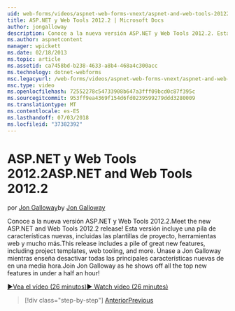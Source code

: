 ```yaml
---
uid: web-forms/videos/aspnet-web-forms-vnext/aspnet-and-web-tools-20122
title: ASP.NET y Web Tools 2012.2 | Microsoft Docs
author: jongalloway
description: Conoce a la nueva versión ASP.NET y Web Tools 2012.2. Esta versión incluye una pila de características nuevas, incluidas las plantillas de proyecto, herramientas web y mucho más. Jo...
ms.author: aspnetcontent
manager: wpickett
ms.date: 02/18/2013
ms.topic: article
ms.assetid: ca7458bd-b238-4633-a8b4-468a4c300acc
ms.technology: dotnet-webforms
msc.legacyurl: /web-forms/videos/aspnet-web-forms-vnext/aspnet-and-web-tools-20122
msc.type: video
ms.openlocfilehash: 72552278c54733908b647a3fff09bcd0c87f395c
ms.sourcegitcommit: 953ff9ea4369f154d6fd0239599279ddd3280009
ms.translationtype: MT
ms.contentlocale: es-ES
ms.lasthandoff: 07/03/2018
ms.locfileid: "37382392"
---
```

<a name="aspnet-and-web-tools-20122"></a><span data-ttu-id="e4e6e-105">ASP.NET y Web Tools 2012.2</span><span class="sxs-lookup"><span data-stu-id="e4e6e-105">ASP.NET and Web Tools 2012.2</span></span>
====================
<span data-ttu-id="e4e6e-106">por [Jon Galloway](https://github.com/jongalloway)</span><span class="sxs-lookup"><span data-stu-id="e4e6e-106">by [Jon Galloway](https://github.com/jongalloway)</span></span>

<span data-ttu-id="e4e6e-107">Conoce a la nueva versión ASP.NET y Web Tools 2012.2.</span><span class="sxs-lookup"><span data-stu-id="e4e6e-107">Meet the new ASP.NET and Web Tools 2012.2 release!</span></span> <span data-ttu-id="e4e6e-108">Esta versión incluye una pila de características nuevas, incluidas las plantillas de proyecto, herramientas web y mucho más.</span><span class="sxs-lookup"><span data-stu-id="e4e6e-108">This release includes a pile of great new features, including project templates, web tooling, and more.</span></span> <span data-ttu-id="e4e6e-109">Únase a Jon Galloway mientras enseña desactivar todas las principales características nuevas de en una media hora.</span><span class="sxs-lookup"><span data-stu-id="e4e6e-109">Join Jon Galloway as he shows off all the top new features in under a half an hour!</span></span>

[<span data-ttu-id="e4e6e-110">&#9654;Vea el vídeo (26 minutos)</span><span class="sxs-lookup"><span data-stu-id="e4e6e-110">&#9654; Watch video (26 minutes)</span></span>](https://channel9.msdn.com/Blogs/ASP-NET-Site-Videos/aspnet-and-web-tools-20122)

> [!div class="step-by-step"]
> [<span data-ttu-id="e4e6e-111">Anterior</span><span class="sxs-lookup"><span data-stu-id="e4e6e-111">Previous</span></span>](getting-started-with-the-next-version-of-aspnet.md)
